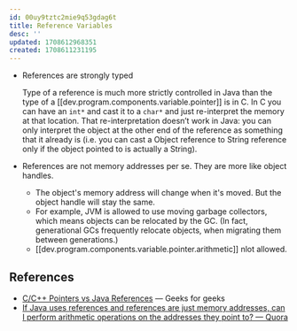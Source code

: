 ```yaml
---
id: 00uy9tztc2mie9q53gdag6t
title: Reference Variables
desc: ''
updated: 1708612968351
created: 1708611231195
---
```



- References are strongly typed

    Type of a reference is much more strictly controlled in Java than the type of a [[dev.program.components.variable.pointer]] is in C. In C you can have an `int*` and cast it to a `char*` and just re-interpret the memory at that location. That re-interpretation doesn’t work in Java: you can only interpret the object at the other end of the reference as something that it already is (i.e. you can cast a Object reference to String reference only if the object pointed to is actually a String).

- References are not memory addresses per se. They are more like object handles.
  - The object's memory address will change when it's moved. But the object handle will stay the same.
  - For example, JVM is allowed to use moving garbage collectors, which means objects can be relocated by the GC. (In fact, generational GCs frequently relocate objects, when migrating them between generations.)
  - [[dev.program.components.variable.pointer.arithmetic]] nlot allowed.

## References

- [C/C++ Pointers vs Java References](https://www.geeksforgeeks.org/is-there-any-concept-of-pointers-in-java/) — Geeks for geeks
- [If Java uses references and references are just memory addresses, can I perform arithmetic operations on the addresses they point to? — Quora](https://www.quora.com/If-Java-uses-references-and-references-are-just-memory-addresses-can-I-perform-arithmetic-operations-on-the-addresses-they-point-to)
